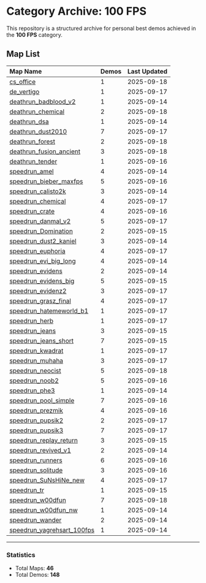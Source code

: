# Category Archive: 100 FPS

This repository is a structured archive for personal best demos achieved in the **100 FPS** category.

## Map List

| Map Name | Demos | Last Updated |
| :--- | :---- | :--- |
| [cs_office](./cs_office) | 1 | 2025-09-18 |
| [de_vertigo](./de_vertigo) | 1 | 2025-09-17 |
| [deathrun_badblood_v2](./deathrun_badblood_v2) | 1 | 2025-09-14 |
| [deathrun_chemical](./deathrun_chemical) | 2 | 2025-09-18 |
| [deathrun_dsa](./deathrun_dsa) | 1 | 2025-09-14 |
| [deathrun_dust2010](./deathrun_dust2010) | 7 | 2025-09-17 |
| [deathrun_forest](./deathrun_forest) | 2 | 2025-09-18 |
| [deathrun_fusion_ancient](./deathrun_fusion_ancient) | 3 | 2025-09-18 |
| [deathrun_tender](./deathrun_tender) | 1 | 2025-09-16 |
| [speedrun_amel](./speedrun_amel) | 4 | 2025-09-14 |
| [speedrun_bieber_maxfps](./speedrun_bieber_maxfps) | 5 | 2025-09-16 |
| [speedrun_calisto2k](./speedrun_calisto2k) | 3 | 2025-09-14 |
| [speedrun_chemical](./speedrun_chemical) | 4 | 2025-09-17 |
| [speedrun_crate](./speedrun_crate) | 4 | 2025-09-16 |
| [speedrun_danmal_v2](./speedrun_danmal_v2) | 5 | 2025-09-17 |
| [speedrun_Domination](./speedrun_Domination) | 2 | 2025-09-15 |
| [speedrun_dust2_kaniel](./speedrun_dust2_kaniel) | 3 | 2025-09-14 |
| [speedrun_euphoria](./speedrun_euphoria) | 4 | 2025-09-17 |
| [speedrun_evi_big_long](./speedrun_evi_big_long) | 4 | 2025-09-14 |
| [speedrun_evidens](./speedrun_evidens) | 2 | 2025-09-14 |
| [speedrun_evidens_big](./speedrun_evidens_big) | 5 | 2025-09-15 |
| [speedrun_evidenz2](./speedrun_evidenz2) | 3 | 2025-09-17 |
| [speedrun_grasz_final](./speedrun_grasz_final) | 4 | 2025-09-17 |
| [speedrun_hatemeworld_b1](./speedrun_hatemeworld_b1) | 1 | 2025-09-17 |
| [speedrun_herb](./speedrun_herb) | 1 | 2025-09-17 |
| [speedrun_jeans](./speedrun_jeans) | 3 | 2025-09-15 |
| [speedrun_jeans_short](./speedrun_jeans_short) | 7 | 2025-09-15 |
| [speedrun_kwadrat](./speedrun_kwadrat) | 1 | 2025-09-17 |
| [speedrun_muhaha](./speedrun_muhaha) | 3 | 2025-09-17 |
| [speedrun_neocist](./speedrun_neocist) | 5 | 2025-09-18 |
| [speedrun_noob2](./speedrun_noob2) | 5 | 2025-09-16 |
| [speedrun_phe3](./speedrun_phe3) | 1 | 2025-09-14 |
| [speedrun_pool_simple](./speedrun_pool_simple) | 7 | 2025-09-16 |
| [speedrun_prezmik](./speedrun_prezmik) | 4 | 2025-09-16 |
| [speedrun_pupsik2](./speedrun_pupsik2) | 2 | 2025-09-17 |
| [speedrun_pupsik3](./speedrun_pupsik3) | 7 | 2025-09-17 |
| [speedrun_replay_return](./speedrun_replay_return) | 3 | 2025-09-15 |
| [speedrun_revived_v1](./speedrun_revived_v1) | 2 | 2025-09-14 |
| [speedrun_runners](./speedrun_runners) | 6 | 2025-09-16 |
| [speedrun_solitude](./speedrun_solitude) | 3 | 2025-09-16 |
| [speedrun_SuNsHiNe_new](./speedrun_SuNsHiNe_new) | 4 | 2025-09-17 |
| [speedrun_tr](./speedrun_tr) | 1 | 2025-09-15 |
| [speedrun_w00dfun](./speedrun_w00dfun) | 7 | 2025-09-18 |
| [speedrun_w00dfun_nw](./speedrun_w00dfun_nw) | 1 | 2025-09-14 |
| [speedrun_wander](./speedrun_wander) | 2 | 2025-09-14 |
| [speedrun_yagrehsart_100fps](./speedrun_yagrehsart_100fps) | 1 | 2025-09-14 |

---

### Statistics
- Total Maps: **46**
- Total Demos: **148**